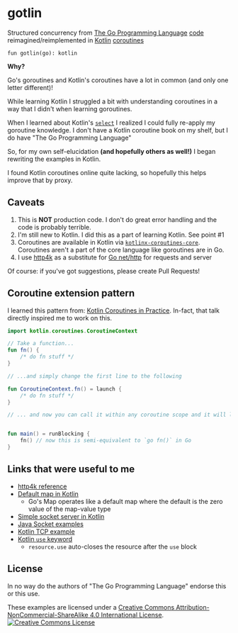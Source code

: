 # gotlin

Structured concurrency
from [The Go Programming Language](https://www.gopl.io/) [code](https://github.com/adonovan/gopl.io/)
reimagined/reimplemented
in [Kotlin](https://kotlinlang.org/) [coroutines](https://kotlinlang.org/docs/coroutines-overview.html)

`fun gotlin(go): kotlin`

**Why?**

Go's goroutines and Kotlin's coroutines have a lot in common (and only one letter different)!

While learning Kotlin I struggled a bit with understanding coroutines in a way that I didn't when learning goroutines.

When I learned about Kotlin's [`select`](https://kotlinlang.org/docs/select-expression.html) I realized I could fully
re-apply my goroutine knowledge. I don't have a Kotlin coroutine book on my shelf, but I do have "The Go Programming
Language"

So, for my own self-elucidation **(and hopefully others as well!)** I began rewriting the examples in Kotlin.

I found Kotlin coroutines online quite lacking, so hopefully this helps improve that by proxy.

## Caveats

1. This is **NOT** production code. I don't do great error handling and the code is probably terrible.
2. I'm still new to Kotlin. I did this as a part of learning Kotlin. See point #1
3. Coroutines are available in Kotlin
   via [`kotlinx-coroutines-core`](https://github.com/Kotlin/kotlinx.coroutines/blob/master/README.md#using-in-your-projects).
   Coroutines aren't a part of the core language like goroutines are in Go.
4. I use [http4k](https://www.http4k.org/) as a substitute for [Go net/http](https://pkg.go.dev/net/http) for requests
   and server

Of course: if you've got suggestions, please create Pull Requests!

## Coroutine extension pattern

I learned this pattern from: [Kotlin Coroutines in Practice](https://www.youtube.com/watch?v=a3agLJQ6vt8). In-fact, that
talk directly inspired me to work on this.

```kotlin
import kotlin.coroutines.CoroutineContext

// Take a function...
fun fn() {
    /* do fn stuff */
}

// ...and simply change the first line to the following

fun CoroutineContext.fn() = launch {
    /* do fn stuff */
}

// ... and now you can call it within any coroutine scope and it will launch a coroutine


fun main() = runBlocking {
    fn() // now this is semi-equivalent to `go fn()` in Go
}
```

## Links that were useful to me

- [http4k reference](https://www.http4k.org/guide/reference/core/)
- [Default map in Kotlin](https://kotlinexpertise.com/default-map-in-kotlin/)
  - Go's Map operates like a default map where the default is the zero value of the map-value type
- [Simple socket server in Kotlin](https://gist.github.com/Silverbaq/a14fe6b3ec57703e8cc1a63b59605876)
- [Java Socket examples](https://www.codejava.net/java-se/networking/java-socket-client-examples-tcp-ip)
- [Kotlin TCP example](https://sylhare.github.io/2020/04/07/Kotlin-tcp-socket-example.html)
- [Kotlin `use` keyword](https://medium.com/@alekseijegorov/kotlin-use-keyword-31225f80b8c0)
  - `resource.use` auto-closes the resource after the `use` block 

## License

In no way do the authors of "The Go Programming Language" endorse this or this use.

These examples are licensed under a <a rel="license" href="http://creativecommons.org/licenses/by-nc-sa/4.0/">Creative
Commons Attribution-NonCommercial-ShareAlike 4.0 International License</a>.<br/>
<a rel="license" href="http://creativecommons.org/licenses/by-nc-sa/4.0/"><img alt="Creative Commons License" style="border-width:0" src="https://i.creativecommons.org/l/by-nc-sa/4.0/88x31.png"/></a>